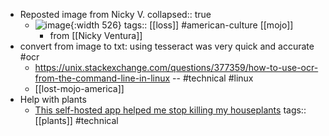 - Reposted image from Nicky V.
  collapsed:: true
	- ![image](https://scontent-yyz1-1.xx.fbcdn.net/v/t39.30808-6/506855679_10235761761414073_1048760893011739592_n.jpg?_nc_cat=110&ccb=1-7&_nc_sid=127cfc&_nc_ohc=ww0PtfJWPCMQ7kNvwHb9wPb&_nc_oc=Adn4mDLN5DraxdtFnN8-P7SQXnk_48PBFG_HuMEONGG4d8HkOIp9UYWhtkndpH1RU1g&_nc_zt=23&_nc_ht=scontent-yyz1-1.xx&_nc_gid=O-O48zXK2yvZ4XiY0XSmUQ&oh=00_AfMDGD1r0LMZdGpBWhBrJp3E8YZdS-vAvGmtzGH8cIK9Ig&oe=685339A3){:width 526}
	  tags:: [[loss]] #american-culture [[mojo]]
		- from [[Nicky Ventura]]
- convert from image to txt: using tesseract was very quick and accurate #ocr
	- https://unix.stackexchange.com/questions/377359/how-to-use-ocr-from-the-command-line-in-linux -- #technical #linux
	- [[lost-mojo-america]]
- Help with plants
	- [This self-hosted app helped me stop killing my houseplants](https://www.xda-developers.com/this-self-hosted-app-helped-me-stop-killing-my-houseplants/?utm_medium=newsletter&utm_campaign=XDA-202506130715&utm_source=XDA-NL&user=ZGhhdGgxMkBnbWFpbC5jb20&lctg=8662cc0b47c467fd6000143dc6ba37b2e1792d10bfe591b13f554810b3c44ab3)
	  tags:: [[plants]] #technical